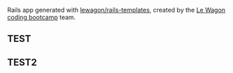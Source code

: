 Rails app generated with [lewagon/rails-templates](https://github.com/lewagon/rails-templates), created by the [Le Wagon coding bootcamp](https://www.lewagon.com) team.


## TEST

## TEST2